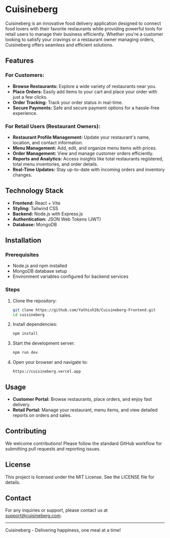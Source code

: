 # Cuisineberg

Cuisineberg is an innovative food delivery application designed to connect food lovers with their favorite restaurants while providing powerful tools for retail users to manage their business efficiently. Whether you're a customer looking to satisfy your cravings or a restaurant owner managing orders, Cuisineberg offers seamless and efficient solutions.

## Features

### For Customers:
- **Browse Restaurants:** Explore a wide variety of restaurants near you.
- **Place Orders:** Easily add items to your cart and place your order with just a few clicks.
- **Order Tracking:** Track your order status in real-time.
- **Secure Payments:** Safe and secure payment options for a hassle-free experience.

### For Retail Users (Restaurant Owners):
- **Restaurant Profile Management:** Update your restaurant's name, location, and contact information.
- **Menu Management:** Add, edit, and organize menu items with prices.
- **Order Management:** View and manage customer orders efficiently.
- **Reports and Analytics:** Access insights like total restaurants registered, total menu inventories, and order details.
- **Real-Time Updates:** Stay up-to-date with incoming orders and inventory changes.

## Technology Stack
- **Frontend:** React + Vite
- **Styling:** Tailwind CSS
- **Backend:** Node.js with Express.js
- **Authentication:** JSON Web Tokens (JWT)
- **Database:** MongoDB

## Installation

### Prerequisites
- Node.js and npm installed
- MongoDB database setup
- Environment variables configured for backend services

### Steps
1. Clone the repository:
   ```bash
   git clone https://github.com/Yathish26/Cuisineberg-Frontend.git
   cd cuisineberg
   ```

2. Install dependencies:
   ```bash
   npm install
   ```

3. Start the development server:
   ```bash
   npm run dev
   ```

4. Open your browser and navigate to:
   ```
   https://cuisineberg.vercel.app
   ```

## Usage
- **Customer Portal:** Browse restaurants, place orders, and enjoy fast delivery.
- **Retail Portal:** Manage your restaurant, menu items, and view detailed reports on orders and sales.

## Contributing
We welcome contributions! Please follow the standard GitHub workflow for submitting pull requests and reporting issues.

## License
This project is licensed under the MIT License. See the LICENSE file for details.

## Contact
For any inquiries or support, please contact us at support@cuisineberg.com.

---

Cuisineberg - Delivering happiness, one meal at a time!

